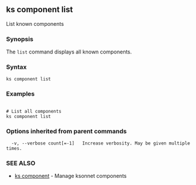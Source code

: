## ks component list

List known components

### Synopsis



The `list` command displays all known components.

### Syntax


```
ks component list
```

### Examples

```

# List all components
ks component list
```

### Options inherited from parent commands

```
  -v, --verbose count[=-1]   Increase verbosity. May be given multiple times.
```

### SEE ALSO
* [ks component](ks_component.md)	 - Manage ksonnet components

